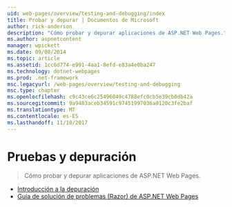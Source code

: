 ```yaml
---
uid: web-pages/overview/testing-and-debugging/index
title: Probar y depurar | Documentos de Microsoft
author: rick-anderson
description: "Cómo probar y depurar aplicaciones de ASP.NET Web Pages."
ms.author: aspnetcontent
manager: wpickett
ms.date: 09/08/2014
ms.topic: article
ms.assetid: 1cc6d774-e991-4aa1-8efd-e83a4e0ba247
ms.technology: dotnet-webpages
ms.prod: .net-framework
msc.legacyurl: /web-pages/overview/testing-and-debugging
msc.type: chapter
ms.openlocfilehash: c9c43ce6c25496049c4788efc0cb5e39cb0db42a
ms.sourcegitcommit: 9a9483aceb34591c97451997036a9120c3fe2baf
ms.translationtype: MT
ms.contentlocale: es-ES
ms.lasthandoff: 11/10/2017
---
```

<a name="testing-and-debugging"></a>Pruebas y depuración
====================
> Cómo probar y depurar aplicaciones de ASP.NET Web Pages.


- [Introducción a la depuración](introduction-to-debugging.md)
- [Guía de solución de problemas (Razor) de ASP.NET Web Pages](aspnet-web-pages-razor-troubleshooting-guide.md)
